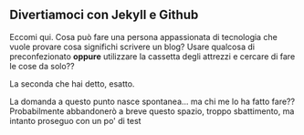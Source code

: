 ## Divertiamoci con Jekyll e Github

Eccomi qui.
Cosa può fare una persona appassionata di tecnologia che vuole provare cosa significhi scrivere un blog?
Usare qualcosa di preconfezionato **oppure** utilizzare la cassetta degli attrezzi e cercare di fare le cose da solo??

La seconda che hai detto, esatto.

La domanda a questo punto nasce spontanea... ma chi me lo ha fatto fare??
Probabilmente abbandonerò a breve questo spazio, troppo sbattimento, ma intanto proseguo con un po' di test
